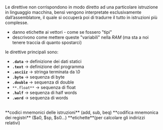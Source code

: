 Le direttive non corrispondono in modo diretto ad una particolare istruzione in linguaggio macchina, bensì vengono interpretate esclusivamente dall’assemblatore, il quale si occuperà poi di tradurre il tutto in istruzioni più complesse.

- danno etichette ai vettori - come se fossero "tipi"
- descrivono come mettere queste "variabili" nella *RAM* (ma sta a noi tenere traccia di quanto spostarci)
 
le direttive principali sono:
- **`.data`** -> definizione dei dati statici
- **`.text`** -> definizione del programma
- **`.asciiz`** -> stringa terminata da \0
- **`.byte`** -> sequenza di byte
- **`.double`** -> sequenza di double
- `**.float**` -> sequenza di float
- **`.half`** -> sequenza di half words
- **`.word`** -> sequenza di words
<br/>
**codici mnemonici delle istruzioni** (add, sub, beq)
**codifica mnemonica dei registri** ($a0, $sp, $s0...)
**etichette**(per calcolare gli indirizzi relativi)